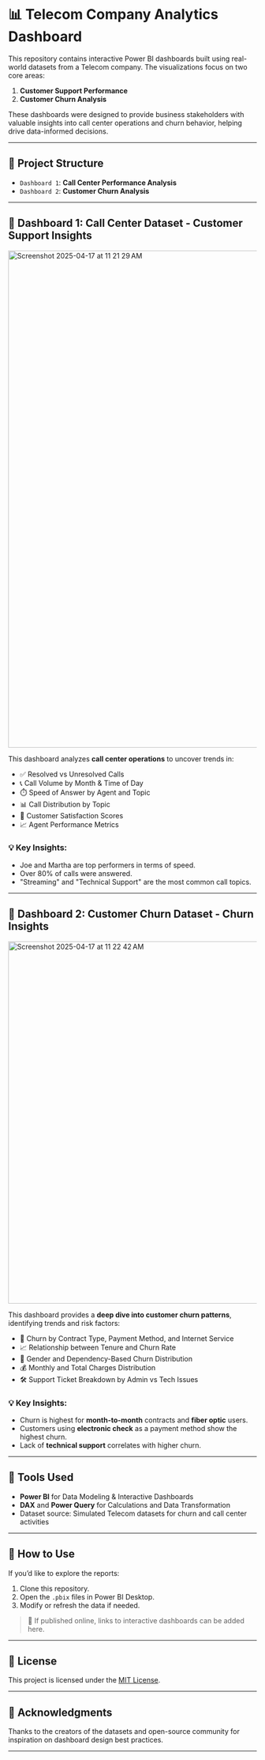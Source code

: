 # 📊 Telecom Company Analytics Dashboard

This repository contains interactive Power BI dashboards built using real-world datasets from a Telecom company. The visualizations focus on two core areas:

1. **Customer Support Performance**
2. **Customer Churn Analysis**

These dashboards were designed to provide business stakeholders with valuable insights into call center operations and churn behavior, helping drive data-informed decisions.

---

## 📁 Project Structure

- `Dashboard 1`: **Call Center Performance Analysis**
- `Dashboard 2`: **Customer Churn Analysis**

---

## 📌 Dashboard 1: Call Center Dataset - Customer Support Insights


<img width="1006" alt="Screenshot 2025-04-17 at 11 21 29 AM" src="https://github.com/user-attachments/assets/5f637d40-adf7-4eb8-a9f5-682a0d3fa422" />

This dashboard analyzes **call center operations** to uncover trends in:

- ✅ Resolved vs Unresolved Calls  
- 📞 Call Volume by Month & Time of Day  
- ⏱️ Speed of Answer by Agent and Topic  
- 📊 Call Distribution by Topic  
- 🎯 Customer Satisfaction Scores  
- 📈 Agent Performance Metrics

### 💡 Key Insights:
- Joe and Martha are top performers in terms of speed.
- Over 80% of calls were answered.
- "Streaming" and "Technical Support" are the most common call topics.

---

## 📌 Dashboard 2: Customer Churn Dataset - Churn Insights


<img width="733" alt="Screenshot 2025-04-17 at 11 22 42 AM" src="https://github.com/user-attachments/assets/17adb33a-3776-4b0f-ac81-3f3c360ab1ef" />

This dashboard provides a **deep dive into customer churn patterns**, identifying trends and risk factors:

- 🧾 Churn by Contract Type, Payment Method, and Internet Service
- 📈 Relationship between Tenure and Churn Rate
- 👤 Gender and Dependency-Based Churn Distribution
- 💰 Monthly and Total Charges Distribution
- 🛠️ Support Ticket Breakdown by Admin vs Tech Issues

### 💡 Key Insights:
- Churn is highest for **month-to-month** contracts and **fiber optic** users.
- Customers using **electronic check** as a payment method show the highest churn.
- Lack of **technical support** correlates with higher churn.

---

## 🚀 Tools Used

- **Power BI** for Data Modeling & Interactive Dashboards  
- **DAX** and **Power Query** for Calculations and Data Transformation  
- Dataset source: Simulated Telecom datasets for churn and call center activities

---

## 📎 How to Use

If you’d like to explore the reports:

1. Clone this repository.
2. Open the `.pbix` files in Power BI Desktop.
3. Modify or refresh the data if needed.

> 🔗 If published online, links to interactive dashboards can be added here.

---

## 📄 License

This project is licensed under the [MIT License](LICENSE).

---

## 🙌 Acknowledgments

Thanks to the creators of the datasets and open-source community for inspiration on dashboard design best practices.

---
